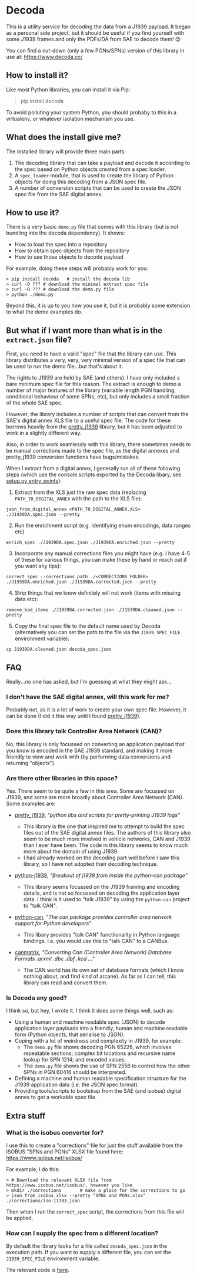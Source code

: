 # Decoda

This is a utility service for decoding the data from a J1939 payload. It began as a personal side project, but it should be useful if you find yourself with some J1939 frames and only the PDFs/DA from SAE to decode them! 😉

You can find a cut-down (only a few PGNs/SPNs) version of this library in use at: https://www.decoda.cc/

## How to install it?

Like most Python libraries, you can install it via Pip:

> pip install decoda

To avoid polluting your system Python, you should probaby to this in a virtualenv, or whatever isolation mechanism you use.

## What does the install give me?

The installed library will provide three main parts:

1. The decoding library that can take a payload and decode it according to the spec based on Python objects created from a spec loader.
1. A `spec_loader` module, that is used to create the library of Python objects for doing this decoding from a JSON spec file.
1. A number of conversion scripts that can be used to create the JSON spec file from the SAE digital annex.

## How to use it?

There is a very basic `demo.py` file that comes with this library (but is not bundling into the decoda dependency). It shows:

 * How to load the spec into a repository
 * How to obtain spec objects from the repository
 * How to use those objects to decode payload

For example, doing these steps will probably work for you:

```
> pip install decoda   # install the decoda lib
> curl -O ??? # download the minimal extract spec file
> curl -O ??? # download the demo.py file
> python ./demo.py
```

Beyond this, it is up to you how you use it, but it is probably some extension to what the demo examples do.


## But what if I want more than what is in the `extract.json` file?

First, you need to have a valid "spec" file that the library can use. This library distributes a very, very, very minimal version of a spec file that can be used to run the demo file...but that's about it.

The rights to J1939 are held by SAE (and others). I have only included a bare minimum spec file for this reason. The extract is enough to demo a number of major features of the library (variable length PGN handling, conditional behaviour of some SPNs, etc), but only includes a small fraction of the whole SAE spec.

However, the library includes a number of scripts that can convert from the SAE's digital annex XLS file to a useful spec file. The code for these borrows heavliy from the [pretty_j1939](https://github.com/nmfta-repo/pretty_j1939) library, but it has been adjusted to work in a slightly different way.

Also, in order to work seamlessly with this library, there sometimes needs to be manual corrections made to the spec file, as the digital annexes and pretty_j1939 conversion functions have bugs/mistakes.

When I extract from a digital annex, I generally run all of these following steps (which use the console scripts exported by the Decoda libary, see [setup.py entry_points](https://github.com/andrewdodd/decoda/blob/main/setup.py#L40-L47)):

1. Extract from the XLS just the raw spec data (replacing `PATH_TO_DIGITAL_ANNEX` with the path to the XLS file):  
```
json_from_digital_annex <PATH_TO_DIGITAL_ANNEX.XLS> ./J1939DA.spec.json --pretty
```

2. Run the enrichment script (e.g. identifying enum encodings, data ranges etc)
```
enrich_spec ./J1939DA.spec.json ./J1939DA.enriched.json --pretty
```

3. Incorporate any manual corrections files you might have (e.g. I have 4-5 of these for various things, you can make these by hand or reach out if you want any tips):
```
correct_spec --corrections_path ./<CORRECTIONS FOLDER> ./J1939DA.enriched.json ./J1939DA.corrected.json --pretty
```

4. Strip things that we know definitely will not work (items with missing data etc):
```
remove_bad_items ./J1939DA.corrected.json ./J1939DA.cleaned.json --pretty
```

5. Copy the final spec file to the default name used by Decoda (alternatively you can set the path to the file via the `J1939_SPEC_FILE` environment variable):
```
cp J1939DA.cleaned.json decoda_spec.json
```


## FAQ
Really...no one has asked, but I'm guessing at what they might ask...

### I don't have the SAE digital annex, will this work for me?
Probably not, as it is a lot of work to create your own spec file. However, it can be done (I did it this way until I found [pretty_j1939](https://github.com/nmfta-repo/pretty_j1939)).

### Does this library talk Controller Area Network (CAN)?
No, this library is only focussed on converting an application payload that you *know* is encoded in the SAE J1939 standard, and making it more friendly to view and work with (by performing data conversions and returning "objects").

### Are there other libraries in this space?
Yes. There seem to be quite a few in this area. Some are focussed on J1939, and some are more broadly about Controller Area Network (CAN). Some examples are:

 * [pretty_j1939](https://github.com/nmfta-repo/pretty_j1939), *"python libs and scripts for pretty-printing J1939 logs"*
   - This library is the one that inspired me to attempt to build the spec files out of the SAE digital annex files. The authors of this library also seem to be much more involved in vehicle networks, CAN and J1939 than I ever have been. The code in this library seems to know much more about the domain of using J1939.
   - I had already worked on the decoding part well before I saw this library, so I have not adopted their decoding technique.

 * [python-j1939](https://github.com/milhead2/python-j1939), *"Breakout of j1939 from inside the python-can package"*
   - This library seems focussed on the J1939 framing and encoding details, and is not so focussed on decoding the application layer data. I think is it used to "talk J1939" by using the `python-can` project to "talk CAN".

 * [python-can](https://github.com/hardbyte/python-can), *"The can package provides controller area network support for Python developers"*
   - This libary provides "talk CAN" functiionality in Python language bindings. I.e. you would use this to "talk CAN" to a CANBus.

 * [canmatrix](https://github.com/ebroecker/canmatrix), *"Converting Can (Controller Area Network) Database Formats .arxml .dbc .dbf .kcd ..."*
   - The CAN world has its own set of database formats (which I know nothing about, and find kind of arcane). As far as I can tell, this library can read and convert them.

### Is Decoda any good?
I think so, but hey, I wrote it. I think it does some things well, such as:

 - Using a human and machine readable spec (JSON) to decode application layer payloads into a friendly, human and machine readable form (Python objects, that serialise to JSON).
 - Coping with a lot of weirdness and complexity in J1939, for example:
   - The `demo.py` file shows decoding PGN 65226, which involves repeatable sections; complex bit locations and recursive name lookup for SPN 1214; and encoded values.
   - The `demo.py` file shows the use of SPN 2556 to control how the other SPNs in PGN 60416 should be interpreted.
 - Defining a machine and human readable specification structure for the J1939 application data (i.e. the JSON spec format).
 - Providing tools/scripts to bootstrap from the SAE (and isobus) digital annex to get a workable spec file.

## Extra stuff

### What is the isobus converter for?
I use this to create a "corrections" file for just the stuff available from the ISOBUS "SPNs and PGNs" XLSX file found here: https://www.isobus.net/isobus/

For example, I do this:
```
> # Download the relevant XLSX file from https://www.isobus.net/isobus/, however you like
> mkdir ./corrections       # make a place for the corrections to go
> json_from_isobus_xlsx --pretty "SPNs and PGNs.xlsx" ./corrections/iso-11783.json
```

Then when I run the `correct_spec` script, the corrections from this file will be applied.

### How can I supply the spec from a different location?
By default the library looks for a file called `decoda_spec.json` in the execution path. If you want to supply a different file, you can set the `J1939_SPEC_FILE` environment variable.

The relevant code is [here](https://github.com/andrewdodd/decoda/blob/main/src/decoda/spec_loader.py#L256).
